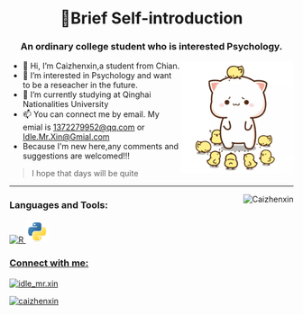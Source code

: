 <h1 align="center">👀Brief Self-introduction</h1>
<h3 align="center">An ordinary college student who is interested Psychology.</h3>
<img src="https://github.com/Caizhenxin/Caizhenxin/blob/main/%E5%BE%AE%E4%BF%A1%E5%9B%BE%E7%89%87_20231026104850.jpg" width = "200" height = "200" align="right">

- 👋 Hi, I’m Caizhenxin,a student from Chian.
- 👀 I’m interested in Psychology and want to be a reseacher in the future.
- 🌱 I’m currently studying at Qinghai Nationalities University
- 📫 You can connect me by email. My emial is 1372279952@qq.com or Idle.Mr.Xin@Gmial.com
- Because I'm new here,any comments and suggestions are welcomed!!!
> I hope that days will be quite

---
<img align="right" src="https://github-readme-stats.vercel.app/api?username=Caizhenxin&show_icons=true&locale=en" alt="Caizhenxin" />

<h3 align="left">Languages and Tools:</h3>
<p align="left"> 
  <a href="https://cloud.r-project.org/" target="_blank" rel="noreferrer"> 
  <img src="https://cloud.r-project.org/Rlogo.svg" alt="R" width="40" height="40"/>
  <a href="https://www.python.org" target="_blank" rel="noreferrer"> 
  <img src="https://raw.githubusercontent.com/devicons/devicon/master/icons/python/python-original.svg" alt="python" width="40" height="40"/>

<h3 align="left">Connect with me:</h3>
<p align="left">
<a href="https://twitter.com/idle_mr.xin" target="blank">
  <img align="center" src="https://ssl.gstatic.com/ui/v1/icons/mail/rfr/logo_gmail_lockup_default_2x_r5.png" alt="idle_mr.xin" height="30" width="70" /></a>
</p>

<p align="left">
  <a href="https://github.com/ryo-ma/github-profile-trophy">
    <img src="https://github-profile-trophy.vercel.app/?username=caizhenxin" alt="caizhenxin" />
  </a>
</p>






<!---
Caizhenxin/Caizhenxin is a ✨ special ✨ repository because its `README.md` (this file) appears on your GitHub profile.
You can click the Preview link to take a look at your changes.
--->
